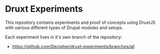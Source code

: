 # Druxt Experiments

This repository contains experiments and proof of concepts using DruxtJS with various different types of Drupal modules and setups.

Each experiment lives in it's own branch of the repository:
- https://github.com/Decipher/druxt-experiments/branches/all
